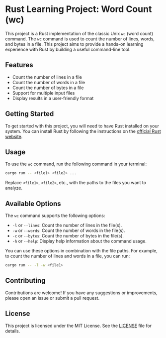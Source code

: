 # Rust Learning Project: Word Count (wc)

This project is a Rust implementation of the classic Unix `wc` (word count) command. The `wc` command is used to count the number of lines, words, and bytes in a file. This project aims to provide a hands-on learning experience with Rust by building a useful command-line tool.

## Features

- Count the number of lines in a file
- Count the number of words in a file
- Count the number of bytes in a file
- Support for multiple input files
- Display results in a user-friendly format

## Getting Started

To get started with this project, you will need to have Rust installed on your system. You can install Rust by following the instructions on the [official Rust website](https://www.rust-lang.org/).

## Usage

To use the `wc` command, run the following command in your terminal:

```sh
cargo run -- <file1> <file2> ...
```

Replace `<file1>`, `<file2>`, etc., with the paths to the files you want to analyze.
## Available Options

The `wc` command supports the following options:

- `-l` or `--lines`: Count the number of lines in the file(s).
- `-w` or `--words`: Count the number of words in the file(s).
- `-c` or `--bytes`: Count the number of bytes in the file(s).
- `-h` or `--help`: Display help information about the command usage.

You can use these options in combination with the file paths. For example, to count the number of lines and words in a file, you can run:

```sh
cargo run -- -l -w <file1>
```
## Contributing

Contributions are welcome! If you have any suggestions or improvements, please open an issue or submit a pull request.

## License

This project is licensed under the MIT License. See the [LICENSE](LICENSE) file for details.